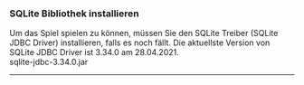 ### SQLite Bibliothek installieren
Um das Spiel spielen zu können, müssen Sie den SQLite Treiber (SQLite JDBC Driver) installieren, falls es noch fällt. Die aktuellste Version von SQLite JDBC Driver ist 3.34.0 am 28.04.2021. <br />
sqlite-jdbc-3.34.0.jar 
***
